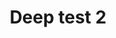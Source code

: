 ---
templateKey: 'about-page'
path: /about/test2
title: Deep test 2
desc: testdesc1
menutest: menuvalue2
---